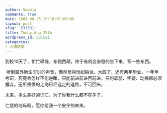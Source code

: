 ```yaml
---
author: Sophia
comments: true
date: 2008-08-25 15:16:01+00:00
layout: post
slug: '631581'
title: Today,Aug 25th
wordpress_id: 631581
categories:
- 心情随笔
---
```


到校10天了，忙忙碌碌，东跑西颠，终于有机会安稳的坐下来，写一些东西。

 听到窗外新生军训的声音，蓦然觉得恍如隔世。大四了，还有两年毕业，一年半考研，究竟会怎样不能逆睹，只能前进前进再前进。任何软弱、怀疑、动摇都必须摒弃，无所畏惧的走向已经选定的道路，不可回头。

未来。多么美好的词汇。为了你我什么都不在乎了。 

仁慈的地母啊，愿你给我一个安宁的未来。 
